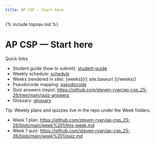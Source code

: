```yaml
---
title: AP CSP — Start here
---
```

{% include topnav.md %}

# AP CSP — Start here

Quick links
- Student guide (how to submit): [student-guide](student-guide.md)
- Weekly schedule: [schedule](schedule.md)
- Weeks (rendered in site): [weeks]({{ site.baseurl }}/weeks/)
- Pseudocode mapping: [pseudocode](pseudocode.md)
- Quiz answers (repo): https://github.com/steven-ryan/ap-csp_25-26/tree/main/quiz-answers
- Glossary: [glossary](glossary.md)

Tip: Weekly plans and quizzes live in the repo under the Week folders.
- Week 1 plan: https://github.com/steven-ryan/ap-csp_25-26/blob/main/week%201/this-week.md
- Week 1 quiz: https://github.com/steven-ryan/ap-csp_25-26/blob/main/week%201/quiz.md